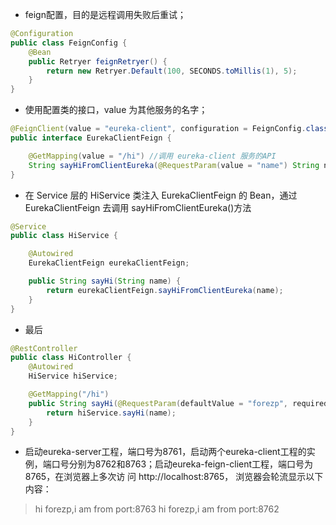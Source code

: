 + feign配置，目的是远程调用失败后重试；
```java
@Configuration
public class FeignConfig {
    @Bean
    public Retryer feignRetryer() {
        return new Retryer.Default(100, SECONDS.toMillis(1), 5);
    }
}
```  
+ 使用配置类的接口，value 为其他服务的名字；
```java
@FeignClient(value = "eureka-client", configuration = FeignConfig.class)
public interface EurekaClientFeign {

    @GetMapping(value = "/hi") //调用 eureka-client 服务的API
    String sayHiFromClientEureka(@RequestParam(value = "name") String name); 
}
```  
+ 在 Service 层的 HiService 类注入 EurekaClientFeign 的 Bean，通过 EurekaClientFeign 去调用 sayHiFromClientEureka()方法
```java
@Service
public class HiService {

    @Autowired
    EurekaClientFeign eurekaClientFeign;

    public String sayHi(String name) {
        return eurekaClientFeign.sayHiFromClientEureka(name);
    }
}
```  
+ 最后
```java
@RestController
public class HiController {
    @Autowired
    HiService hiService;

    @GetMapping("/hi")
    public String sayHi(@RequestParam(defaultValue = "forezp", required = false) String name) {
        return hiService.sayHi(name);
    }
}
```  
+ 启动eureka-server工程，端口号为8761，启动两个eureka-client工程的实例，端口号分别为8762和8763；启动eureka-feign-client工程，端口号为8765，在浏览器上多次访 问 http://localhost:8765， 浏览器会轮流显示以下内容：
> hi forezp,i am from port:8763
> hi forezp,i am from port:8762
